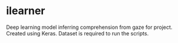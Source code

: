 # ilearner
Deep learning model inferring comprehension from gaze for project. Created using Keras. Dataset is required to run the scripts.
